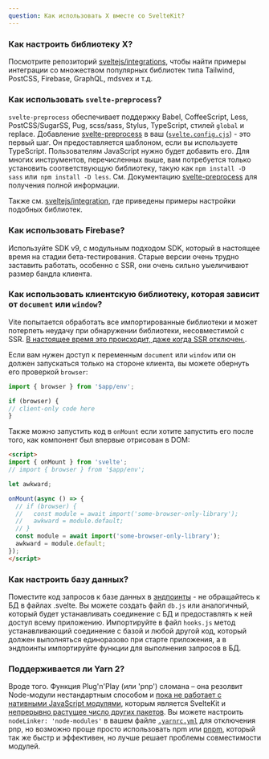 ```yaml
---
question: Как использовать X вместе со SvelteKit?
---
```


### Как настроить библиотеку X?

Посмотрите репозиторий [sveltejs/integrations](https://github.com/sveltejs/integrations#sveltekit), чтобы найти примеры интеграции со множеством популярных библиотек типа Tailwind, PostCSS, Firebase, GraphQL, mdsvex и т.д.

<!-- ### Как использовать Babel, CoffeeScript, Less, PostCSS / SugarSS, Pug, scss / sass, Stylus, TypeScript, `global` стили или заменить? -->


### Как использовать `svelte-preprocess`?

<!-- SvelteKit предоставляет [svelte-preprocess](https://github.com/sveltejs/svelte-preprocess) по умолчанию . Для многих из этих инструментов вам нужно только установить соответствующую библиотеку, например `npm install -D sass` или `npm install -D less`. Смотрите [svelte-preprocess](https://github.com/sveltejs/svelte-preprocess) для получения полной информации. -->

<!-- Добавление [svelte-preprocess](https://github.com/sveltejs/svelte-preprocess) в [`svelte.config.cjs`](/docs#конфигурация) — это первый шаг. Для многих инструментов, перечисленных выше, нужно только установить соответствующую библиотеку, такую ​​как `npm install -D sass` или `npm install -D less`. Смотрите подробную информацию в документации по svelte-preprocess. -->

`svelte-preprocess` обеспечивает поддержку Babel, CoffeeScript, Less, PostCSS/SugarSS, Pug, scss/sass, Stylus, TypeScript, стилей `global` и replace. Добавление [svelte-preprocess](https://github.com/sveltejs/svelte-preprocess) в ваш ([`svelte.config.cjs`](/docs#конфигурация)) - это первый шаг. Он предоставляется шаблоном, если вы используете TypeScript. Пользователям JavaScript нужно будет добавить его. Для многих инструментов, перечисленных выше, вам потребуется только установить соответствующую библиотеку, такую ​​как `npm install -D sass` или` npm install -D less`. См. Документацию [svelte-preprocess](https://github.com/sveltejs/svelte-preprocess) для получения полной информации.

<!-- Также смотрите настроки этих и подобных библиотек в [примерах выше](#как-использовать-x-вместе-со-sveltekit-как-настроить-библиотеку-x). -->
Также см. [sveltejs/integration](https://github.com/sveltejs/integrations#sveltekit), где приведены примеры настройки подобных библиотек.


### Как использовать Firebase?

Используйте SDK v9, с модульным подходом SDK, который в настоящее время на стадии бета-тестирования. Старые версии очень трудно заставить работать, особенно с SSR, они очень сильно уыеличивают размер бандла клиента.


### Как использовать клиентскую библиотеку, которая зависит от `document` или `window`?

Vite попытается обработать все импортированные библиотеки и может потерпеть неудачу при обнаружении библиотеки, несовместимой с SSR. [В настоящее время это происходит, даже когда SSR отключен.](https://github.com/sveltejs/kit/issues/754).

Если вам нужен доступ к переменным `document` или `window` или он должен запускаться только на стороне клиента, вы можете обернуть его проверкой `browser`:

```js
import { browser } from '$app/env';

if (browser) {
// client-only code here
}
```

Также можно запустить код в `onMount` если хотите запустить его после того, как компонент был впервые отрисован в DOM:

```html
<script>
import { onMount } from 'svelte';
// import { browser } from '$app/env';

let awkward;

onMount(async () => {
  // if (browser) {
  //   const module = await import('some-browser-only-library');
  //   awkward = module.default;
  // }
  const module = await import('some-browser-only-library');
  awkward = module.default;
});
</script>
```

### Как настроить базу данных?

Поместите код запросов к базе данных в [эндпоинты](/docs#маршруты-эндпоинты) - не обращайтесь к БД в файлах .svelte. Вы можете создать файл `db.js` или аналогичный, который будет устанавливать соединение с БД и предоставлять к ней доступ всему приложению. Импортируйте в файл `hooks.js` метод устанавливающий соединение с базой и любой другой код, который должен выполняться единоразово при старте приложения, а в эндпоинты импортируйте функции для выполнения запросов в БД.


<!-- ### Как использовать Axios?

Скорее всего он вам не нужен. Обычно мы рекомендуем использовать `fetch`. При необходимости, лучше использовать не Axios, а его полную замену написанную на ES модулях – `redaxios`, [пока в Axios не будет поддержки ES модулей](https://github.com/axios/axios/issues/1879). В крайнем случае, при желании использовать сам Axios, попробуйте поместить его в `optimizeDeps.include`. -->


### Поддерживается ли Yarn 2?

Вроде того. Функция Plug'n'Play (или 'pnp') сломана – она резолвит Node-модули нестандартным способом и [пока не работает с нативными JavaScript модулями](https://github.com/yarnpkg/berry/issues/638), которым является SvelteKit и [непрерывно растущее число других пакетов](https://blog.sindresorhus.com/get-ready-for-esm-aa53530b3f77). Вы можете настроить `nodeLinker: 'node-modules'` в вашем файле [`.yarnrc.yml`](https://yarnpkg.com/configuration/yarnrc#nodeLinker) для отключения pnp, но возможно проще просто  использовать  npm или [pnpm](https://pnpm.io/), который так же быстр и эффективен, но лучше решает проблемы совместимости модулей.